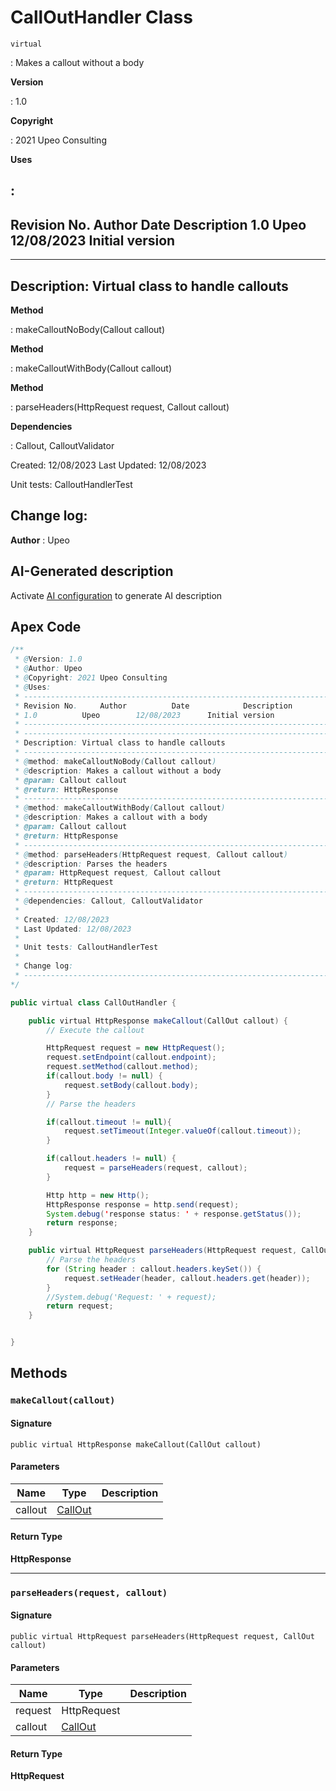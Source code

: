# CallOutHandler Class
`virtual`

: Makes a callout without a body

**Version** 

: 1.0

**Copyright** 

: 2021 Upeo Consulting

**Uses** 

: 
----------------------------------------------------------------------------------------------- 
Revision No. 	Author 			Date 			Description 
1.0 			Upeo 		12/08/2023 		Initial version 
----------------------------------------------------------------------------------------------- 
----------------------------------------------------------------------------------------------- 
Description: Virtual class to handle callouts 
-----------------------------------------------------------------------------------------------

**Method** 

: makeCalloutNoBody(Callout callout)

**Method** 

: makeCalloutWithBody(Callout callout)

**Method** 

: parseHeaders(HttpRequest request, Callout callout)

**Dependencies** 

: Callout, CalloutValidator 
 
Created: 12/08/2023 
Last Updated: 12/08/2023 
 
Unit tests: CalloutHandlerTest 
 
Change log: 
-----------------------------------------------------------------------------------------------

**Author** : Upeo

## AI-Generated description

Activate [AI configuration](https://sfdx-hardis.cloudity.com/salesforce-ai-setup/) to generate AI description

## Apex Code

```java
/**
 * @Version: 1.0
 * @Author: Upeo
 * @Copyright: 2021 Upeo Consulting
 * @Uses:
 * -----------------------------------------------------------------------------------------------
 * Revision No. 	Author 			Date 			Description
 * 1.0 			Upeo 		12/08/2023 		Initial version
 * -----------------------------------------------------------------------------------------------
 * -----------------------------------------------------------------------------------------------
 * Description: Virtual class to handle callouts
 * -----------------------------------------------------------------------------------------------
 * @method: makeCalloutNoBody(Callout callout)
 * @description: Makes a callout without a body
 * @param: Callout callout
 * @return: HttpResponse
 * -----------------------------------------------------------------------------------------------
 * @method: makeCalloutWithBody(Callout callout)
 * @description: Makes a callout with a body
 * @param: Callout callout
 * @return: HttpResponse
 * -----------------------------------------------------------------------------------------------
 * @method: parseHeaders(HttpRequest request, Callout callout)
 * @description: Parses the headers
 * @param: HttpRequest request, Callout callout
 * @return: HttpRequest
 * -----------------------------------------------------------------------------------------------
 * @dependencies: Callout, CalloutValidator
 *
 * Created: 12/08/2023
 * Last Updated: 12/08/2023
 *
 * Unit tests: CalloutHandlerTest
 *
 * Change log:
 * -----------------------------------------------------------------------------------------------
*/

public virtual class CallOutHandler {

    public virtual HttpResponse makeCallout(CallOut callout) {
        // Execute the callout

        HttpRequest request = new HttpRequest();
        request.setEndpoint(callout.endpoint);
        request.setMethod(callout.method);
        if(callout.body != null) {
            request.setBody(callout.body);
        }
        // Parse the headers

        if(callout.timeout != null){
            request.setTimeout(Integer.valueOf(callout.timeout));
        }

        if(callout.headers != null) {
            request = parseHeaders(request, callout);
        }

        Http http = new Http();
        HttpResponse response = http.send(request);
        System.debug('response status: ' + response.getStatus());
        return response;
    }

    public virtual HttpRequest parseHeaders(HttpRequest request, CallOut callout) {
        // Parse the headers
        for (String header : callout.headers.keySet()) {
            request.setHeader(header, callout.headers.get(header));
        }
        //System.debug('Request: ' + request);
        return request;
    }


}
```

## Methods
### `makeCallout(callout)`

#### Signature
```apex
public virtual HttpResponse makeCallout(CallOut callout)
```

#### Parameters
| Name | Type | Description |
|------|------|-------------|
| callout | [CallOut](CallOut.md) |  |

#### Return Type
**HttpResponse**

---

### `parseHeaders(request, callout)`

#### Signature
```apex
public virtual HttpRequest parseHeaders(HttpRequest request, CallOut callout)
```

#### Parameters
| Name | Type | Description |
|------|------|-------------|
| request | HttpRequest |  |
| callout | [CallOut](CallOut.md) |  |

#### Return Type
**HttpRequest**